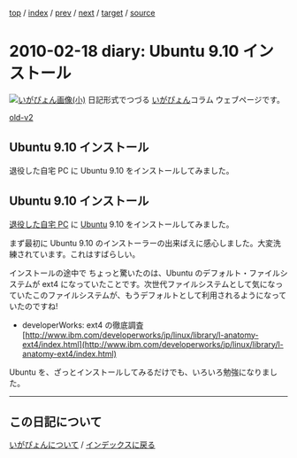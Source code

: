 [top](https://igapyon.github.io/diary/) 
 / [index](https://igapyon.github.io/diary/2010/index.html) 
 / [prev](https://igapyon.github.io/diary/2010/ig100219.html) 
 / [next](https://igapyon.github.io/diary/2010/ig100214.html) 
 / [target](https://igapyon.github.io/diary/2010/ig100218.html) 
 / [source](https://github.com/igapyon/diary/blob/gh-pages/2010/ig100218.html.src.md) 

2010-02-18 diary: Ubuntu 9.10 インストール
=====================================================================================================
[![いがぴょん画像(小)](https://igapyon.github.io/diary/images/iga200306s.jpg "いがぴょん")](https://igapyon.github.io/diary/memo/memoigapyon.html) 日記形式でつづる [いがぴょん](https://igapyon.github.io/diary/memo/memoigapyon.html)コラム ウェブページです。

[old-v2](ig100218-orig.html)

## Ubuntu 9.10 インストール

退役した自宅 PC に Ubuntu 9.10 をインストールしてみました。


## Ubuntu 9.10 インストール

[退役した自宅 PC](../2003/ig030221.html) に [Ubuntu](http://www.igapyon.jp/igapyon/diary/keyword/ubuntu.html) 9.10 をインストールしてみました。

まず最初に Ubuntu 9.10 のインストーラーの出来ばえに感心しました。大変洗練されています。これはすばらしい。

インストールの途中で ちょっと驚いたのは、Ubuntu のデフォルト・ファイルシステムが ext4 になっていたことです。次世代ファイルシステムとして気になっていたこのファイルシステムが、もうデフォルトとして利用されるようになっていたのですね!

* developerWorks: ext4 の徹底調査
  [http://www.ibm.com/developerworks/jp/linux/library/l-anatomy-ext4/index.html](http://www.ibm.com/developerworks/jp/linux/library/l-anatomy-ext4/index.html)

Ubuntu を、ざっとインストールしてみるだけでも、いろいろ勉強になりました。

----------------------------------------------------------------------------------------------------

## この日記について
[いがぴょんについて](https://igapyon.github.io/diary/memo/memoigapyon.html) / [インデックスに戻る](https://igapyon.github.io/diary/idxall.html)
